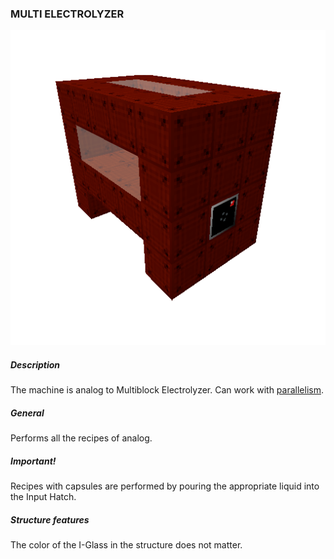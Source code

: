 ### MULTI ELECTROLYZER

![LOGO](media/gregtech/ParElectr.png)

##### Description

The machine is analog to Multiblock Electrolyzer. Can work with [parallelism](#/mechanics#parallelism).

##### General

Performs all the recipes of analog.

##### Important!

Recipes with capsules are performed by pouring the appropriate liquid into the Input Hatch.

##### Structure features

The color of the I-Glass in the structure does not matter.
